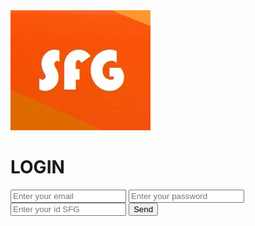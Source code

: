 <html>
     <meta charset="UTF-8">
<meta lang="es">
<img src="sfglog.jpg" alt="IMGEN SFG" title="IMAGEN SFG"/>
     <link rel=" shorcut icon " type=" image/x-icon " href="sfglogo.ico"/>
<link rel="stylesheet" href="LOGIN.css">
<head>
     </head>
<body>
     <h1>LOGIN</h1>
    <div class="t78">
          <input type="text" name="email" placeholder="Enter your email" maxlength="50">
          <input type="password" name="password" placeholder="Enter your password" maxlength="50">
         <input type="text" name="SFG" placeholder="Enter your id SFG " maxlength="50">
         <input type="submit" value="Send">
     </div>
  </body>
 </html>
 
